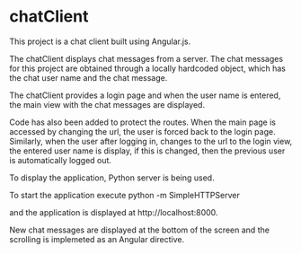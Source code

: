 chatClient
==========

This project is a chat client built using Angular.js.

The chatClient displays chat messages from a server. The chat messages for this project are obtained through a
locally hardcoded object, which has the chat user name and the chat message.

The chatClient provides a login page and when the user name is entered, the main view with the chat messages are displayed.

Code has also been added to protect the routes. When the main page is accessed by changing the url, the user is forced back
to the login page. Similarly, when the user after logging in, changes to the url to the login view, the entered user
name is display, if this is changed, then the previous user is automatically logged out.


To display the application, Python server is being used.

To start the application execute
  python -m SimpleHTTPServer
  
and the application is displayed at http://localhost:8000.

New chat messages are displayed at the bottom of the screen and the scrolling is implemeted as an Angular directive.
